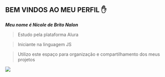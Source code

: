 ## BEM VINDOS AO MEU PERFIL ✋

**_Meu nome é Nicole de Brito Nalon_**

> Estudo pela plataforma Alura

> Iniciante na linguagem JS

> Utilizo este espaço para organização e compartilhamento dos meus projetos

![](https://media.tenor.com/dHk-LfzHrtwAAAAi/linux-computer.gif)
